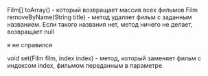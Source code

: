 Film[] toArray() - который возвращает массив всех фильмов
Film removeByName(String title) - метод удаляет фильм с заданным названием.
Если такого названия нет, метод ничего не делает, возвращает null
    

я не справился

void set(Film film, index index) - метод, который заменяет фильм с индексом index,
фильмом переданным в параметре
